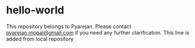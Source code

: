 # hello-world

This repository belongs to Pyarejan. Please contact pyarejan.mogal@gmail.com if you need any further clarification.
This line is added from local repository
